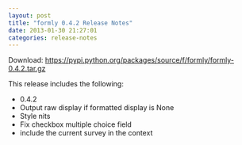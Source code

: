```yaml
---
layout: post
title: "formly 0.4.2 Release Notes"
date: 2013-01-30 21:27:01
categories: release-notes
---
```


Download: <https://pypi.python.org/packages/source/f/formly/formly-0.4.2.tar.gz>

This release includes the following:

* 0.4.2
* Output raw display if formatted display is None
* Style nits
* Fix checkbox multiple choice field
* include the current survey in the context

